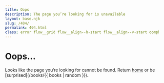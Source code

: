 ```yaml
---
title: Oops
description: The page you’re looking for is unavailable
layout: base.njk
slug: /404/
permalink: 404.html
class: error flow__grid flow__align--h-start flow__align--v-start oomph__v--l padding__all--l
---
```


# Oops…

Looks like the page you’re looking for cannot be found. Return [home](/) or be [surprised](/books/{{ books | random }}).
